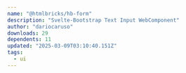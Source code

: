 ```yaml
---
name: "@htmlbricks/hb-form"
description: "Svelte-Bootstrap Text Input WebComponent"
author: "dariocaruso"
downloads: 29
dependents: 11
updated: "2025-03-09T03:10:40.151Z"
tags: 
  - ui
---
```

